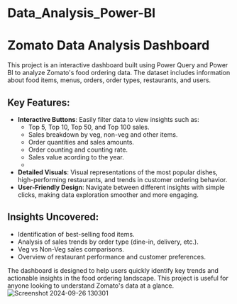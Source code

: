# Data_Analysis_Power-BI
# Zomato Data Analysis Dashboard
This project is an interactive dashboard built using Power Query and Power BI to analyze Zomato's food ordering data. The dataset includes information about food items, menus, orders, order types, restaurants, and users.

## Key Features:
- **Interactive Buttons**: Easily filter data to view insights such as:
  - Top 5, Top 10, Top 50, and Top 100 sales.
  - Sales breakdown by veg, non-veg and other items.
  - Order quantities and sales amounts.
  - Order counting and counting rate.
  - Sales value acording to the year.
  -  
- **Detailed Visuals**: Visual representations of the most popular dishes, high-performing restaurants, and trends in customer ordering behavior.
- **User-Friendly Design**: Navigate between different insights with simple clicks, making data exploration smoother and more engaging.

## Insights Uncovered:
- Identification of best-selling food items.
- Analysis of sales trends by order type (dine-in, delivery, etc.).
- Veg vs Non-Veg sales comparisons.
- Overview of restaurant performance and customer preferences.

The dashboard is designed to help users quickly identify key trends and actionable insights in the food ordering landscape. This project is useful for anyone looking to understand Zomato's data at a glance.
![Screenshot 2024-09-26 130301](https://github.com/user-attachments/assets/72047c44-a584-4520-b9b0-8eeab51b6eb7)

